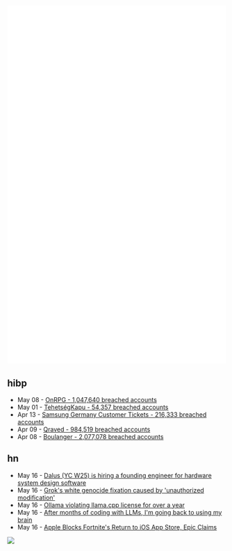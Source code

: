 ![Metrics](https://raw.githubusercontent.com/phixion/phixion/master/metrics.svg)

## hibp

<!--
for https://github.com/phixion/phixion/blob/main/.github/workflows/feeds.yml
-->
<!--START_SECTION:haveibeenpwnd-->
- May 08 - [OnRPG - 1,047,640 breached accounts](https://haveibeenpwned.com/PwnedWebsites#OnRPG)
- May 01 - [TehetségKapu - 54,357 breached accounts](https://haveibeenpwned.com/PwnedWebsites#TehetsegKapu)
- Apr 13 - [Samsung Germany Customer Tickets - 216,333 breached accounts](https://haveibeenpwned.com/PwnedWebsites#SamsungGermany)
- Apr 09 - [Qraved - 984,519 breached accounts](https://haveibeenpwned.com/PwnedWebsites#Qraved)
- Apr 08 - [Boulanger - 2,077,078 breached accounts](https://haveibeenpwned.com/PwnedWebsites#Boulanger)
<!--END_SECTION:haveibeenpwnd-->

## hn

<!--
for https://github.com/phixion/phixion/blob/main/.github/workflows/feeds.yml
-->
<!--START_SECTION:hn-->
- May 16 - [Dalus (YC W25) is hiring a founding engineer for hardware system design software](https://www.ycombinator.com/companies/dalus/jobs/oFjdHjD-founding-software-engineer-1)
- May 16 - [Grok's white genocide fixation caused by 'unauthorized modification'](https://www.theverge.com/news/668220/grok-white-genocide-south-africa-xai-unauthorized-modification-employee)
- May 16 - [Ollama violating llama.cpp license for over a year](https://github.com/ollama/ollama/issues/3185)
- May 16 - [After months of coding with LLMs, I'm going back to using my brain](https://albertofortin.com/writing/coding-with-ai)
- May 16 - [Apple Blocks Fortnite's Return to iOS App Store, Epic Claims](https://www.macrumors.com/2025/05/16/apple-blocks-fortnite-return-to-ios-app-store/)
<!--END_SECTION:hn-->

<!--
for https://yhype.me
-->
![](https://hit.yhype.me/github/profile?user_id=13013670)

